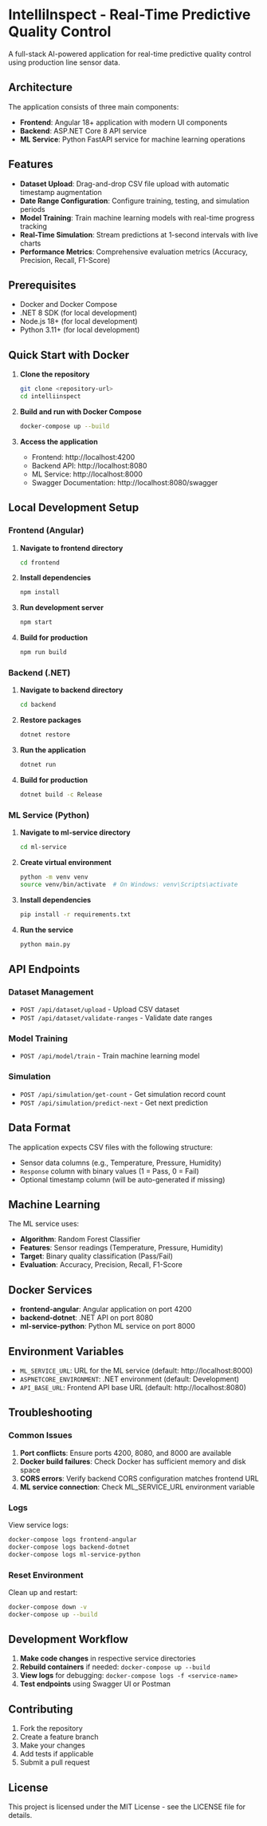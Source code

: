 # IntelliInspect - Real-Time Predictive Quality Control

A full-stack AI-powered application for real-time predictive quality control using production line sensor data.

## Architecture

The application consists of three main components:

- **Frontend**: Angular 18+ application with modern UI components
- **Backend**: ASP.NET Core 8 API service
- **ML Service**: Python FastAPI service for machine learning operations

## Features

- **Dataset Upload**: Drag-and-drop CSV file upload with automatic timestamp augmentation
- **Date Range Configuration**: Configure training, testing, and simulation periods
- **Model Training**: Train machine learning models with real-time progress tracking
- **Real-Time Simulation**: Stream predictions at 1-second intervals with live charts
- **Performance Metrics**: Comprehensive evaluation metrics (Accuracy, Precision, Recall, F1-Score)

## Prerequisites

- Docker and Docker Compose
- .NET 8 SDK (for local development)
- Node.js 18+ (for local development)
- Python 3.11+ (for local development)

## Quick Start with Docker

1. **Clone the repository**
   ```bash
   git clone <repository-url>
   cd intelliinspect
   ```

2. **Build and run with Docker Compose**
   ```bash
   docker-compose up --build
   ```

3. **Access the application**
   - Frontend: http://localhost:4200
   - Backend API: http://localhost:8080
   - ML Service: http://localhost:8000
   - Swagger Documentation: http://localhost:8080/swagger

## Local Development Setup

### Frontend (Angular)

1. **Navigate to frontend directory**
   ```bash
   cd frontend
   ```

2. **Install dependencies**
   ```bash
   npm install
   ```

3. **Run development server**
   ```bash
   npm start
   ```

4. **Build for production**
   ```bash
   npm run build
   ```

### Backend (.NET)

1. **Navigate to backend directory**
   ```bash
   cd backend
   ```

2. **Restore packages**
   ```bash
   dotnet restore
   ```

3. **Run the application**
   ```bash
   dotnet run
   ```

4. **Build for production**
   ```bash
   dotnet build -c Release
   ```

### ML Service (Python)

1. **Navigate to ml-service directory**
   ```bash
   cd ml-service
   ```

2. **Create virtual environment**
   ```bash
   python -m venv venv
   source venv/bin/activate  # On Windows: venv\Scripts\activate
   ```

3. **Install dependencies**
   ```bash
   pip install -r requirements.txt
   ```

4. **Run the service**
   ```bash
   python main.py
   ```

## API Endpoints

### Dataset Management
- `POST /api/dataset/upload` - Upload CSV dataset
- `POST /api/dataset/validate-ranges` - Validate date ranges

### Model Training
- `POST /api/model/train` - Train machine learning model

### Simulation
- `POST /api/simulation/get-count` - Get simulation record count
- `POST /api/simulation/predict-next` - Get next prediction

## Data Format

The application expects CSV files with the following structure:
- Sensor data columns (e.g., Temperature, Pressure, Humidity)
- `Response` column with binary values (1 = Pass, 0 = Fail)
- Optional timestamp column (will be auto-generated if missing)

## Machine Learning

The ML service uses:
- **Algorithm**: Random Forest Classifier
- **Features**: Sensor readings (Temperature, Pressure, Humidity)
- **Target**: Binary quality classification (Pass/Fail)
- **Evaluation**: Accuracy, Precision, Recall, F1-Score

## Docker Services

- **frontend-angular**: Angular application on port 4200
- **backend-dotnet**: .NET API on port 8080
- **ml-service-python**: Python ML service on port 8000

## Environment Variables

- `ML_SERVICE_URL`: URL for the ML service (default: http://localhost:8000)
- `ASPNETCORE_ENVIRONMENT`: .NET environment (default: Development)
- `API_BASE_URL`: Frontend API base URL (default: http://localhost:8080)

## Troubleshooting

### Common Issues

1. **Port conflicts**: Ensure ports 4200, 8080, and 8000 are available
2. **Docker build failures**: Check Docker has sufficient memory and disk space
3. **CORS errors**: Verify backend CORS configuration matches frontend URL
4. **ML service connection**: Check ML_SERVICE_URL environment variable

### Logs

View service logs:
```bash
docker-compose logs frontend-angular
docker-compose logs backend-dotnet
docker-compose logs ml-service-python
```

### Reset Environment

Clean up and restart:
```bash
docker-compose down -v
docker-compose up --build
```

## Development Workflow

1. **Make code changes** in respective service directories
2. **Rebuild containers** if needed: `docker-compose up --build`
3. **View logs** for debugging: `docker-compose logs -f <service-name>`
4. **Test endpoints** using Swagger UI or Postman

## Contributing

1. Fork the repository
2. Create a feature branch
3. Make your changes
4. Add tests if applicable
5. Submit a pull request

## License

This project is licensed under the MIT License - see the LICENSE file for details.
